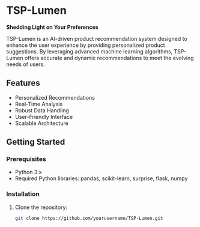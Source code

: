 # TSP-Lumen

**Shedding Light on Your Preferences**

TSP-Lumen is an AI-driven product recommendation system designed to enhance the user experience by providing personalized product suggestions. By leveraging advanced machine learning algorithms, TSP-Lumen offers accurate and dynamic recommendations to meet the evolving needs of users.

## Features
- Personalized Recommendations
- Real-Time Analysis
- Robust Data Handling
- User-Friendly Interface
- Scalable Architecture

## Getting Started

### Prerequisites
- Python 3.x
- Required Python libraries: pandas, scikit-learn, surprise, flask, numpy

### Installation
1. Clone the repository:
   ```bash
   git clone https://github.com/yourusername/TSP-Lumen.git
